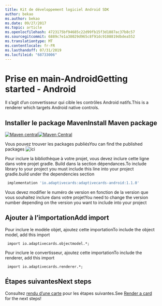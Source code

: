 ```yaml
---
title: Kit de développement logiciel Android SDK
author: bekao
ms.author: bekao
ms.date: 09/27/2017
ms.topic: article
ms.openlocfilehash: 4723175bf94685c22d99fb15f3d1887ac37b8c57
ms.sourcegitcommit: 6889c7e1a38029d965c8f91dc9108819dbdea552
ms.translationtype: MT
ms.contentlocale: fr-FR
ms.lasthandoff: 07/31/2019
ms.locfileid: "68733006"
---
```

# <a name="getting-started---android"></a><span data-ttu-id="27504-102">Prise en main-Android</span><span class="sxs-lookup"><span data-stu-id="27504-102">Getting started - Android</span></span>

<span data-ttu-id="27504-103">Il s’agit d’un convertisseur qui cible les contrôles Android natifs.</span><span class="sxs-lookup"><span data-stu-id="27504-103">This is a renderer which targets Android native controls.</span></span>

## <a name="install-maven-package"></a><span data-ttu-id="27504-104">Installer le package Maven</span><span class="sxs-lookup"><span data-stu-id="27504-104">Install Maven package</span></span>

<span data-ttu-id="27504-105">[![Maven central](https://img.shields.io/maven-central/v/io.adaptivecards/adaptivecards-android.svg)](https://search.maven.org/#search%7Cga%7C1%7Ca%3A%22adaptivecards-android%22)</span><span class="sxs-lookup"><span data-stu-id="27504-105">[![Maven Central](https://img.shields.io/maven-central/v/io.adaptivecards/adaptivecards-android.svg)](https://search.maven.org/#search%7Cga%7C1%7Ca%3A%22adaptivecards-android%22)</span></span>

<span data-ttu-id="27504-106">Vous pouvez trouver les packages publiés</span><span class="sxs-lookup"><span data-stu-id="27504-106">You can find the published packages</span></span> ![ici](https://search.maven.org/search?q=g:io.adaptivecards)

<span data-ttu-id="27504-108">Pour inclure la bibliothèque à votre projet, vous devez inclure cette ligne dans votre projet gradle. Build dans la section dépendances.</span><span class="sxs-lookup"><span data-stu-id="27504-108">To include library to your project you must include this line into your project gradle.build under the dependencies section</span></span>

```build.gradle
 implementation 'io.adaptivecards:adaptivecards-android:1.1.0'
```
<span data-ttu-id="27504-109">Vous devez modifier le numéro de version en fonction de la version que vous souhaitez inclure dans votre projet</span><span class="sxs-lookup"><span data-stu-id="27504-109">You need to change the version number depending on the version you want to include into your project</span></span>

## <a name="add-import"></a><span data-ttu-id="27504-110">Ajouter à l’importation</span><span class="sxs-lookup"><span data-stu-id="27504-110">Add import</span></span>

<span data-ttu-id="27504-111">Pour inclure le modèle objet, ajoutez cette importation</span><span class="sxs-lookup"><span data-stu-id="27504-111">To include the object model, add this import</span></span>

```
 import io.adaptivecards.objectmodel.*;
```

<span data-ttu-id="27504-112">Pour inclure le convertisseur, ajoutez cette importation</span><span class="sxs-lookup"><span data-stu-id="27504-112">To include the renderer, add this import</span></span>

```
 import io.adaptivecards.renderer.*;
```

## <a name="next-steps"></a><span data-ttu-id="27504-113">Étapes suivantes</span><span class="sxs-lookup"><span data-stu-id="27504-113">Next steps</span></span>

<span data-ttu-id="27504-114">Consultez [rendu d’une carte](render-a-card.md) pour les étapes suivantes.</span><span class="sxs-lookup"><span data-stu-id="27504-114">See [Render a card](render-a-card.md) for the next steps!</span></span>
